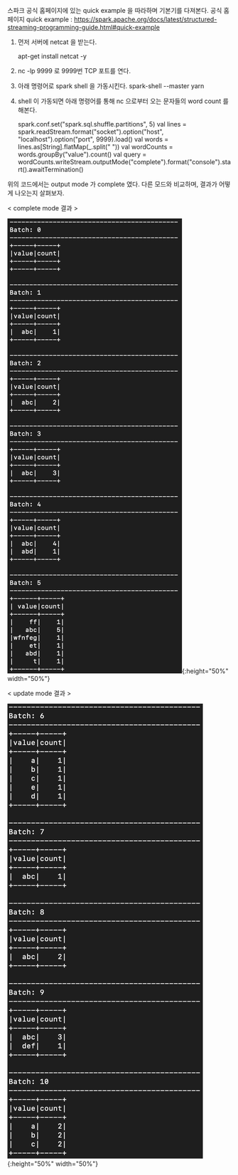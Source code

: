 스파크 공식 홈페이지에 있는 quick example 을 따라하며 기본기를 다져본다.
공식 홈페이지 quick example : https://spark.apache.org/docs/latest/structured-streaming-programming-guide.html#quick-example  

1. 먼저 서버에 netcat 을 받는다.


    apt-get install netcat -y  

2. nc -lp 9999 로 9999번 TCP 포트를 연다.  

3. 아래 명령어로 spark shell 을 가동시킨다.
spark-shell --master yarn  

4. shell 이 가동되면 아래 명령어를 통해 nc 으로부터 오는 문자들의
word count 를 해본다.


    spark.conf.set("spark.sql.shuffle.partitions", 5)
    val lines = spark.readStream.format("socket").option("host", "localhost").option("port", 9999).load()
    val words = lines.as[String].flatMap(_.split(" "))
    val wordCounts = words.groupBy("value").count()
    val query = wordCounts.writeStream.outputMode("complete").format("console").start().awaitTermination()  
  
위의 코드에서는 output mode 가 complete 였다.
다른 모드와 비교하며, 결과가 어떻게 나오는지 살펴보자.  

< complete mode 결과 >

![](/quick_example/complete%20mode.png){:height="50%" width="50%"}

< update mode 결과 >

![](/quick_example/update%20mode.png){:height="50%" width="50%"}
